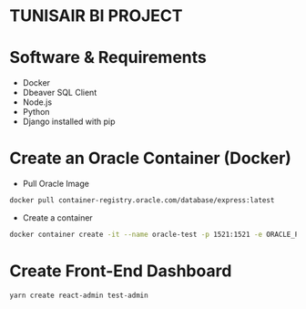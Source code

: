 # TUNISAIR BI PROJECT

# Software & Requirements

- Docker
- Dbeaver SQL Client
- Node.js
- Python
- Django installed with pip

# Create an Oracle Container (Docker)

- Pull Oracle Image

```bash
docker pull container-registry.oracle.com/database/express:latest
```
- Create a container

```bash
docker container create -it --name oracle-test -p 1521:1521 -e ORACLE_PWD=welcome123 container-registry.oracle.com/database/express:latest
```

# Create Front-End Dashboard

```bash
yarn create react-admin test-admin
```
